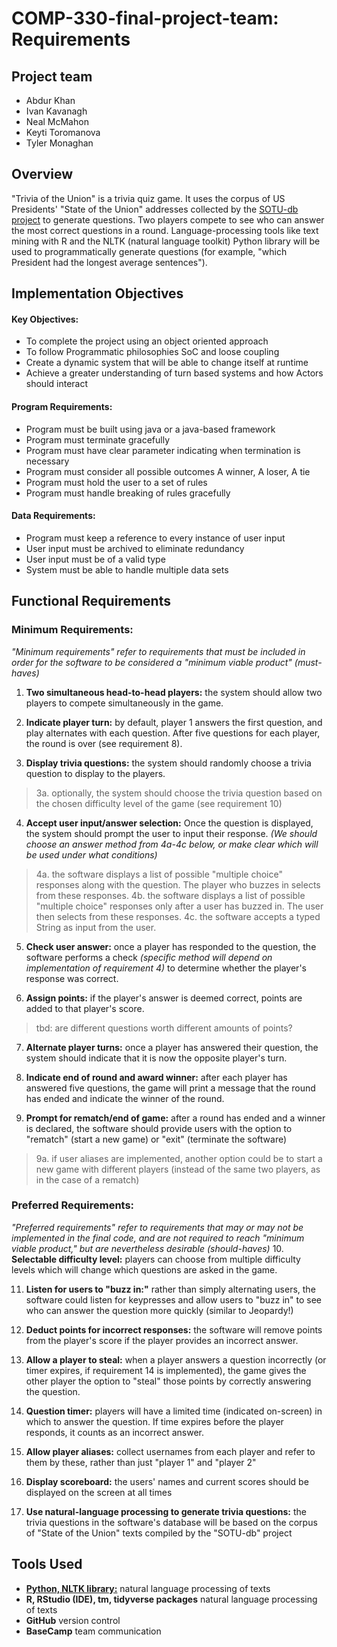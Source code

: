 # COMP-330-final-project-team: Requirements

## Project team
- Abdur Khan
- Ivan Kavanagh
- Neal McMahon
- Keyti Toromanova
- Tyler Monaghan

## Overview
"Trivia of the Union" is a trivia quiz game. It uses the corpus of US Presidents' "State of the Union" addresses collected by the [SOTU-db project](http://gitpages.sotu-db.com) to generate questions. Two players compete to see who can answer the most correct questions in a round. Language-processing tools like text mining with R and the NLTK (natural language toolkit) Python library will be used to programmatically generate questions (for example, "which President had the longest average sentences").
## Implementation Objectives
#### Key Objectives:
- To complete the project using an object oriented approach
- To follow Programmatic philosophies SoC and loose coupling
- Create a dynamic system that will be able to change itself at runtime
- Achieve a greater understanding of turn based systems and how Actors should interact

#### Program Requirements:
- Program must be built using java or a java-based framework
-	Program must terminate gracefully
-	Program must have clear parameter indicating when termination is necessary
-	Program must consider all possible outcomes A winner, A loser, A tie
-	Program must hold the user to a set of rules
-	Program must handle breaking of rules gracefully

#### Data Requirements:
-	Program must keep a reference to every instance of user input
-	User input must be archived to eliminate redundancy
-	User input must be of a valid type
-	System must be able to handle multiple data sets


## Functional Requirements

### Minimum Requirements:
*"Minimum requirements" refer to requirements that must be included in order for the software to be considered a "minimum viable product" (must-haves)*

1. **Two simultaneous head-to-head players:** the system should allow two players to compete simultaneously in the game.

2. **Indicate player turn:** by default, player 1 answers the first question, and play alternates with each question. After five questions for each player, the round is over (see requirement 8).

3. **Display trivia questions:** the system should randomly choose a trivia question to display to the players.
> 3a. optionally, the system should choose the trivia question based on the chosen difficulty level of the game (see requirement 10)

4. **Accept user input/answer selection:** Once the question is displayed, the system should prompt the user to input their response. *(We should choose an answer method from 4a-4c below, or make clear which will be used under what conditions)*
>4a. the software displays a list of possible "multiple choice" responses along with the question. The player who buzzes in selects from these responses.
>4b. the software displays a list of possible "multiple choice" responses only after a user has buzzed in. The user then selects from these responses.
>4c. the software accepts a typed String as input from the user.

5. **Check user answer:** once a player has responded to the question, the software performs a check *(specific method will depend on implementation of requirement 4)* to determine whether the player's response was correct.

6. **Assign points:** if the player's answer is deemed correct, points are added to that player's score.
>tbd: are different questions worth different amounts of points?

7. **Alternate player turns:** once a player has answered their question, the system should indicate that it is now the opposite player's turn.

8. **Indicate end of round and award winner:** after each player has answered five questions, the game will print a message that the round has ended and indicate the winner of the round.

9. **Prompt for rematch/end of game:** after a round has ended and a winner is declared, the software should provide users with the option to "rematch" (start a new game) or "exit" (terminate the software)
>9a. if user aliases are implemented, another option could be to start a new game with different players (instead of the same two players, as in the case of a rematch)


### Preferred Requirements:
*"Preferred requirements" refer to requirements that may or may not be implemented in the final code, and are not required to reach "minimum viable product," but are nevertheless desirable (should-haves)*
10. **Selectable difficulty level:** players can choose from multiple difficulty levels which will change which questions are asked in the game.

11. **Listen for users to "buzz in:"** rather than simply alternating users, the software could listen for keypresses and allow users to "buzz in" to see who can answer the question more quickly (similar to Jeopardy!)

12. **Deduct points for incorrect responses:** the software will remove points from the player's score if the player provides an incorrect answer.

13. **Allow a player to steal:** when a player answers a question incorrectly (or timer expires, if requirement 14 is implemented), the game gives the other player the option to "steal" those points by correctly answering the question.

14. **Question timer:** players will have a limited time (indicated on-screen) in which to answer the question. If time expires before the player responds, it counts as an incorrect answer.

14. **Allow player aliases:** collect usernames from each player and refer to them by these, rather than just "player 1" and "player 2"

15. **Display scoreboard:** the users' names and current scores should be displayed on the screen at all times

16. **Use natural-language processing to generate trivia questions:** the trivia questions in the software's database will be based on the corpus of "State of the Union" texts compiled by the "SOTU-db" project

## Tools Used
- **[Python, NLTK library:](https://www.nltk.org/)** natural language processing of texts
- **R, RStudio (IDE), tm, tidyverse packages** natural language processing of texts
- **GitHub** version control
- **BaseCamp** team communication
